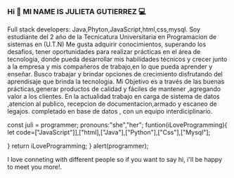 ### Hi  👋 MI NAME IS JULIETA GUTIERREZ 💻

Full stack developers: Java,Phyton,JavaScript,html,css,mysql.
Soy estudiante del 2 año de la Tecnicatura Universitaria en Programacion de sistemas en (U.T.N)
 Me gusta adquirir conocimientos, superando los desafios, tener oportunidades para realizar
prácticas en el área de tecnologia, donde pueda desarrollar mis habilidades técnicos y crecer junto a la empresa y mis compañeros de trabajo,en lo que pueda aprender y enseñar.
Busco trabajar y  brindar opciones  de crecimiento disfrutando del aprendisaje que brinda la tecnologia.
Mi Objetivo es a través de las buenas prácticas,generar productos de calidad y fáciles de mantener ,agregando valor a los clientes.
En la actualidad trabajo en carga de sistema de datos ,atencion al publico, recepcion de documentacion,armado y escaneo de legajos. completado en base de datos , con un equipo interdiciplinario.


const juli = programmer;
   pronouns:"she","her";
   funtion(iLoveProgramming){
   let code=["JavaScript"]],["html],["Java"],["Python"],["Css"],["Mysql"];
   
 }
  return iLoveProgramming;
}
 alert(programmer);

 I love conneting with different people so if you want to say hi, i'll be happy to meet you more!.
